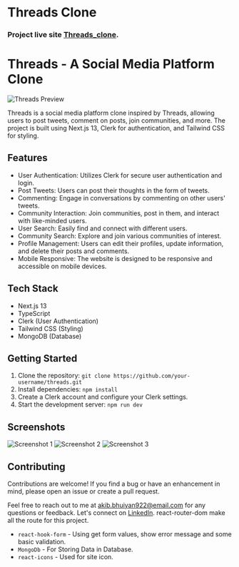 # Threads Clone


### Project live site [Threads_clone](https://threads-two-zeta.vercel.app/).


# Threads - A Social Media Platform Clone

![Threads Preview](https://threads-two-zeta.vercel.app/)

Threads is a social media platform clone inspired by Threads, allowing users to post tweets, comment on posts, join communities, and more. The project is built using Next.js 13, Clerk for authentication, and Tailwind CSS for styling.

## Features

- User Authentication: Utilizes Clerk for secure user authentication and login.
- Post Tweets: Users can post their thoughts in the form of tweets.
- Commenting: Engage in conversations by commenting on other users' tweets.
- Community Interaction: Join communities, post in them, and interact with like-minded users.
- User Search: Easily find and connect with different users.
- Community Search: Explore and join various communities of interest.
- Profile Management: Users can edit their profiles, update information, and delete their posts and comments.
- Mobile Responsive: The website is designed to be responsive and accessible on mobile devices.

## Tech Stack

- Next.js 13
- TypeScript
- Clerk (User Authentication)
- Tailwind CSS (Styling)
- MongoDB (Database)

## Getting Started

1. Clone the repository: `git clone https://github.com/your-username/threads.git`
2. Install dependencies: `npm install`
3. Create a Clerk account and configure your Clerk settings.
4. Start the development server: `npm run dev`

## Screenshots

![Screenshot 1](https://i.ibb.co/fncS1n1/Screenshot-2023-08-25-at-20-12-31-Threads.png)
![Screenshot 2](https://i.ibb.co/zVpFtVy/Screenshot-2023-08-25-at-20-13-04-Threads.png)
![Screenshot 3](https://i.ibb.co/rcDnX2q/Screenshot-2023-08-25-at-20-13-32-Threads.png)


## Contributing

Contributions are welcome! If you find a bug or have an enhancement in mind, please open an issue or create a pull request.

Feel free to reach out to me at [akib.bhuiyan922@email.com](mailto:akib.bhuiyan922@email.com) for any questions or feedback. Let's connect on [LinkedIn](https://www.linkedin.com/in/akib-bhuiyan-swd/).
react-router-dom make all the route for this project.
- <code>react-hook-form</code> - Using get form values, show error message and some basic validation.
- <code>MongoDb</code> - For Storing Data in Database.
- <code>react-icons</code> - Used for site icon.

